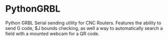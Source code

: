 # PythonGRBL
Python GRBL Serial sending utility for CNC Routers. Features the ability to send G code, $J bounds checking,  as well a way to automatically search a field with a mounted webcam for a QR code.
